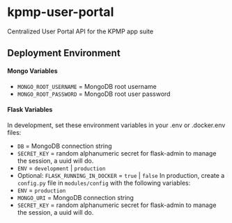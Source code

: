 # kpmp-user-portal
Centralized User Portal API for the KPMP app suite


## Deployment Environment
#### Mongo Variables
- `MONGO_ROOT_USERNAME` = MongoDB root username
- `MONGO_ROOT_PASSWORD` = MongoDB root user password

#### Flask Variables
In development, set these environment variables in your .env or .docker.env files:
- `DB` = MongoDB connection string
- `SECRET_KEY` = random alphanumeric secret for flask-admin to manage the session, a uuid will do.
- `ENV` = `development` | `production`
- Optional: `FLASK_RUNNING_IN_DOCKER` = `true` | `false`
In production, create a `config.py` file in `modules/config` with the following variables:
- `ENV` = `production`
- `MONGO_URI` = MongoDB connection string
- `SECRET_KEY` = random alphanumeric secret for flask-admin to manage the session, a uuid will do.

